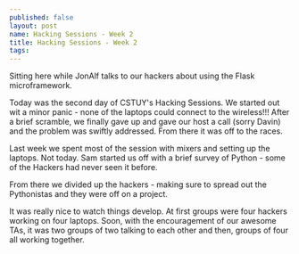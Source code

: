 ```yaml
---
published: false
layout: post
name: Hacking Sessions - Week 2 
title: Hacking Sessions - Week 2
tags: 
---
```


Sitting here while JonAlf talks to our hackers about using the Flask
microframework.

Today was the second day of CSTUY's Hacking Sessions. We started out
wit a minor panic - none of the laptops could connect to the
wireless!!! After a brief scramble, we finally gave up and gave our
host a call (sorry Davin) and the problem was swiftly addressed. From
there it was off to the races.

Last week we spent most of the session with mixers and setting up the
laptops. Not today. Sam started us off with a brief survey of Python -
some of the Hackers had never seen it before.

From there we divided up the hackers - making sure to spread out the Pythonistas and they were off on a project.

It was really nice to watch things develop. At first groups were four
hackers working on four laptops. Soon, with the encouragement of our
awesome TAs, it was two groups of two talking to each other and then,
groups of four all working together. 
